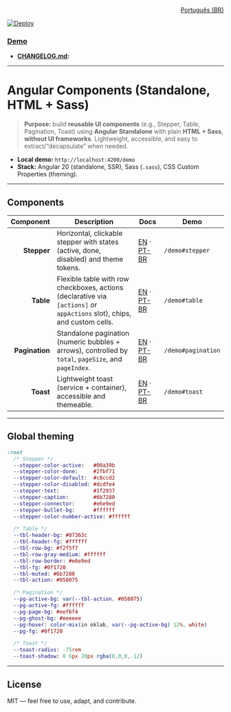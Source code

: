 <p align="right"><a href="./README.pt-BR.md">Português (BR)</a></p>

[![Deploy](https://github.com/AysllaGomes/angular-components.github.io/actions/workflows/deploy.yml/badge.svg)](.github/workflows/deploy.yml)
### **[Demo](https://aysllagomes.github.io/angular-components.github.io/demo/)**

- **[CHANGELOG.md](./CHANGELOG.md):**
---

# Angular Components (Standalone, HTML + Sass)

> **Purpose:** build **reusable UI components** (e.g., Stepper, Table, Pagination, Toast) using **Angular Standalone** with plain **HTML + Sass**, **without UI frameworks**. Lightweight, accessible, and easy to extract/“decapsulate” when needed.

- **Local demo:** `http://localhost:4200/demo`
- **Stack:** Angular 20 (standalone, SSR), Sass (`.sass`), CSS Custom Properties (theming).

---

## Components

| Component | Description | Docs | Demo |
|---------:|-------------|------|------|
| **Stepper** | Horizontal, clickable stepper with states (active, done, disabled) and theme tokens. | [EN](src/app/shared/components/stepper/stepper.en.md) · [PT-BR](src/app/shared/components/stepper/stepper.md) | `/demo#stepper` |
| **Table** | Flexible table with row checkboxes, actions (declarative via `[actions]` or `appActions` slot), chips, and custom cells. | [EN](src/app/shared/components/table/table.en.md) · [PT-BR](src/app/shared/components/table/table.md) | `/demo#table` |
| **Pagination** | Standalone pagination (numeric bubbles + arrows), controlled by `total`, `pageSize`, and `pageIndex`. | [EN](src/app/shared/components/pagination/pagination.en.md) · [PT-BR](src/app/shared/components/pagination/pagination.md) | `/demo#pagination` |
| **Toast** | Lightweight toast (service + container), accessible and themeable. | [EN](src/app/shared/components/toast/toast.en.md) · [PT-BR](src/app/shared/components/toast/toast.md) | `/demo#toast` |

---

## Global theming

```sass
:root
  /* Stepper */
  --stepper-color-active:   #00a39b
  --stepper-color-done:     #2fbf71
  --stepper-color-default:  #c8ccd2
  --stepper-color-disabled: #dcdfe4
  --stepper-text:           #1f2937
  --stepper-caption:        #6b7280
  --stepper-connector:      #e6e9ed
  --stepper-bullet-bg:      #ffffff
  --stepper-color-number-active: #ffffff

  /* Table */
  --tbl-header-bg: #07363c
  --tbl-header-fg: #ffffff
  --tbl-row-bg: #f2f5f7
  --tbl-row-gray-medium: #ffffff
  --tbl-row-border: #e6e9ed
  --tbl-fg: #0f1720
  --tbl-muted: #6b7280
  --tbl-action: #058075

  /* Pagination */
  --pg-active-bg: var(--tbl-action, #058075)
  --pg-active-fg: #ffffff
  --pg-page-bg: #eef6f4
  --pg-ghost-bg: #eeeeee
  --pg-hover: color-mix(in oklab, var(--pg-active-bg) 12%, white)
  --pg-fg: #0f1720

  /* Toast */
  --toast-radius: .75rem
  --toast-shadow: 0 6px 20px rgba(0,0,0,.12)
```

---

## License

MIT — feel free to use, adapt, and contribute.
